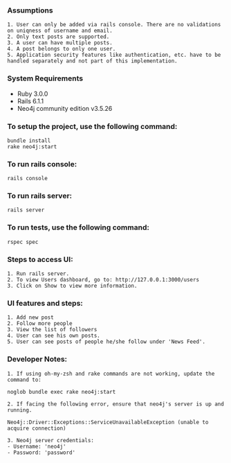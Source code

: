 ### Assumptions
```text
1. User can only be added via rails console. There are no validations on uniqness of username and email.
2. Only text posts are supported.
3. A user can have multiple posts.
4. A post belongs to only one user.
5. Application security features like authentication, etc. have to be handled separately and not part of this implementation.
```

### System Requirements
- Ruby 3.0.0
- Rails 6.1.1
- Neo4j community edition v3.5.26

### To setup the project, use the following command:
```shell
bundle install
rake neo4j:start
```

### To run rails console:
```shell
rails console
```

### To run rails server:
```shell
rails server
```

### To run tests, use the following command:
```shell
rspec spec
```

### Steps to access UI:
```text
1. Run rails server.
2. To view Users dashboard, go to: http://127.0.0.1:3000/users
3. Click on Show to view more information.
```

### UI features and steps:
```text
1. Add new post
2. Follow more people
3. View the list of followers
4. User can see his own posts.
5. User can see posts of people he/she follow under 'News Feed'.
```

### Developer Notes:
```text
1. If using oh-my-zsh and rake commands are not working, update the command to:
```
```shell
noglob bundle exec rake neo4j:start
```
```text
2. If facing the following error, ensure that neo4j's server is up and running.
```
```shell
Neo4j::Driver::Exceptions::ServiceUnavailableException (unable to acquire connection)
```
```text
3. Neo4j server credentials:
- Username: 'neo4j'
- Password: 'password'
```
